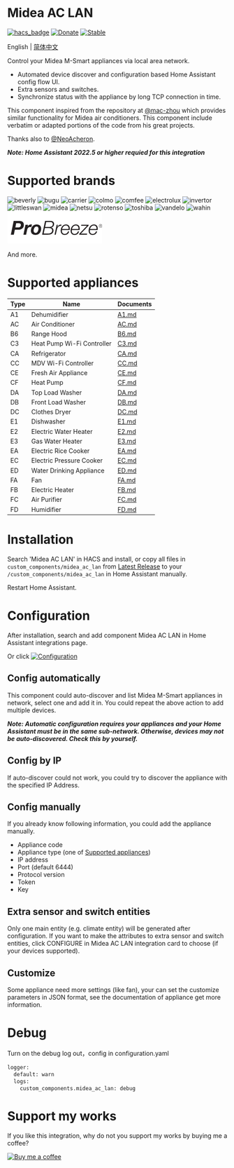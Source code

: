 # Midea AC LAN
[![hacs_badge](https://img.shields.io/badge/HACS-Default-orange.svg)](https://github.com/hacs/integration)
[![Donate](https://img.shields.io/badge/donate-BuyMeCoffee-yellow.svg)](https://www.buymeacoffee.com/georgezhao2010)
[![Stable](https://img.shields.io/github/v/release/georgezhao2010/midea_ac_lan)](https://github.com/georgezhao2010/midea_ac_lan/releases/latest)

English | [简体中文](README_hans.md)

Control your Midea M-Smart appliances via local area network.

- Automated device discover and configuration based Home Assistant config flow UI.
- Extra sensors and switches.
- Synchronize status with the appliance by long TCP connection in time.

This component inspired from the repository at [@mac-zhou](https://github.com/mac-zhou/midea-msmart) which provides similar functionality for Midea air conditioners. This component include verbatim or adapted portions of the code from his great projects.

Thanks also to [@NeoAcheron](https://github.com/NeoAcheron/midea-ac-py).

***Note: Home Assistant 2022.5 or higher requied for this integration***

# Supported brands

![beverly](brands/beverly.png) ![bugu](brands/bugu.png) ![carrier](brands/carrier.png)  ![colmo](brands/colmo.png) ![comfee](brands/comfee.png) ![electrolux](brands/electrolux.png) ![invertor](brands/invertor.png) ![littleswan](brands/littleswan.png) ![midea](brands/midea.png) ![netsu](brands/netsu.png) ![rotenso](brands/rotenso.png) ![toshiba](brands/toshiba.png) ![vandelo](brands/vandelo.png) ![wahin](brands/wahin.png) ![ProBreeze](brands/probreeze.png)

And more.

# Supported appliances

  Type | Name | Documents
 --- | --- | ---
 A1 | Dehumidifier | [A1.md](doc/A1.md)
 AC | Air Conditioner | [AC.md](doc/AC.md)
 B6 | Range Hood | [B6.md](doc/B6.md)
 C3 | Heat Pump Wi-Fi Controller | [C3.md](doc/C3.md)
 CA | Refrigerator | [CA.md](doc/CA.md)
 CC | MDV Wi-Fi Controller | [CC.md](doc/CC.md)
 CE | Fresh Air Appliance | [CE.md](doc/CE.md)
 CF | Heat Pump | [CF.md](doc/CF.md)
 DA | Top Load Washer | [DA.md](doc/DA.md)
 DB | Front Load Washer | [DB.md](doc/DB.md)
 DC | Clothes Dryer | [DC.md](doc/DC.md)
 E1 | Dishwasher | [E1.md](doc/E1.md)
 E2 | Electric Water Heater | [E2.md](doc/E2.md)
 E3 | Gas Water Heater | [E3.md](doc/E3.md)
 EA | Electric Rice Cooker | [EA.md](doc/EA.md)
 EC | Electric Pressure Cooker | [EC.md](doc/EC.md)
 ED | Water Drinking Appliance | [ED.md](doc/ED.md)
 FA | Fan | [FA.md](doc/FA.md)
 FB | Electric Heater | [FB.md](doc/FB.md)
 FC | Air Purifier | [FC.md](doc/FC.md)
 FD | Humidifier | [FD.md](doc/FD.md)

# Installation
Search 'Midea AC LAN' in HACS and install, or copy all files in `custom_components/midea_ac_lan` from [Latest Release](https://github.com/georgezhao2010/midea_ac_lan/releases/latest) to your `/custom_components/midea_ac_lan` in Home Assistant manually. 

Restart Home Assistant.

# Configuration
After installation, search and add component Midea AC LAN in Home Assistant integrations page.

Or click [![Configuration](https://my.home-assistant.io/badges/config_flow_start.svg)](https://my.home-assistant.io/redirect/config_flow_start?domain=midea_ac_lan)

## Config automatically
This component could auto-discover and list Midea M-Smart appliances in network, select one and add it in. You could repeat the above action to add multiple devices.

***Note: Automatic configuration requires your appliances and your Home Assistant must be in the same sub-network. Otherwise, devices may not be auto-discovered.  Check this by yourself.***

## Config by IP
If auto-discover could not work, you could try to discover the appliance with the specified IP Address.

## Config manually
If you already know following information, you could add the appliance manually.
- Appliance code
- Appliance type (one of [Supported appliances](README.md#supported-appliances))
- IP address
- Port (default 6444)
- Protocol version
- Token
- Key


## Extra sensor and switch entities
Only one main entity (e.g. climate entity) will be generated after configuration. If you want to make the attributes to extra sensor and switch entities, click CONFIGURE in Midea AC LAN integration card to choose (if your devices supported).

## Customize
Some appliance need more settings (like fan), your can set the customize parameters in JSON format, see the documentation of appliance get more information.

# Debug

Turn on the debug log out，config in configuration.yaml
```
logger:
  default: warn
  logs:
    custom_components.midea_ac_lan: debug
```

# Support my works 

If you like this integration, why do not you support my works by buying me a coffee?

[![Buy me a coffee](https://www.buymeacoffee.com/assets/img/custom_images/yellow_img.png)](https://www.buymeacoffee.com/georgezhao2010)
